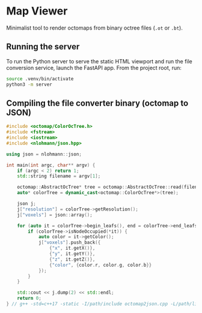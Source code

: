 # Map Viewer
Minimalist tool to render octomaps from binary octree files (`.ot` or `.bt`).


## Running the server
To run the Python server to serve the static HTML viewport and run the file conversion service, launch the FastAPI app. From the project root, run:

```bash
source .venv/bin/activate
python3 -m server
```


## Compiling the file converter binary (octomap to JSON)
```cpp
#include <octomap/ColorOcTree.h>
#include <fstream>
#include <iostream>
#include <nlohmann/json.hpp>

using json = nlohmann::json;

int main(int argc, char** argv) {
    if (argc < 2) return 1;
    std::string filename = argv[1];

    octomap::AbstractOcTree* tree = octomap::AbstractOcTree::read(filename);
    auto* colorTree = dynamic_cast<octomap::ColorOcTree*>(tree);

    json j;
    j["resolution"] = colorTree->getResolution();
    j["voxels"] = json::array();

    for (auto it = colorTree->begin_leafs(), end = colorTree->end_leafs(); it != end; ++it) {
        if (colorTree->isNodeOccupied(*it)) {
            auto color = it->getColor();
            j["voxels"].push_back({
                {"x", it.getX()},
                {"y", it.getY()},
                {"z", it.getZ()},
                {"color", {color.r, color.g, color.b}}
            });
        }
    }

    std::cout << j.dump(2) << std::endl;
    return 0;
} // g++ -std=c++17 -static -I/path/include octomap2json.cpp -L/path/lib -loctomap -loctomath -o octomap2json
```
